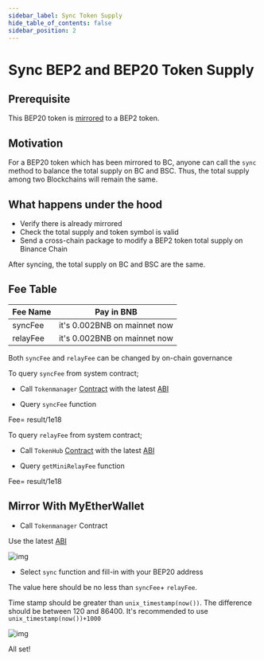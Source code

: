 ```yaml
---
sidebar_label: Sync Token Supply
hide_table_of_contents: false
sidebar_position: 2
---
```


# Sync BEP2 and BEP20 Token Supply

## Prerequisite

This BEP20 token is [mirrored](mirror.md) to a BEP2 token.

## Motivation

For a BEP20 token which has been mirrored to BC, anyone can call the `sync` method to balance the total supply on BC and BSC. Thus, the total supply among two Blockchains will remain the same.

## What happens under the hood

- Verify there is already mirrored
- Check the total supply and token symbol is valid
- Send a cross-chain package to modify a BEP2 token total supply on Binance Chain

After syncing, the total supply on BC and BSC are the same.

## Fee Table

| Fee Name    | Pay in BNB |
| ----------- | ---------------------------- |
| syncFee     | it's 0.002BNB on mainnet now |
| relayFee    | it's 0.002BNB on mainnet now |

Both `syncFee` and `relayFee` can be changed by on-chain governance

To query `syncFee` from system contract;

- Call `Tokenmanager` [Contract](https://testnet.bscscan.com/address/0x0000000000000000000000000000000000001008#writeContract) with the latest [ABI](https://github.com/bnb-chain/bsc-genesis-contract/blob/master/abi/tokenmanager.abi )

- Query `syncFee` function

Fee= result/1e18

To query `relayFee` from system contract;

- Call `TokenHub` [Contract](https://testnet.bscscan.com/address/0x0000000000000000000000000000000000001008#writeContract) with the latest [ABI](https://github.com/bnb-chain/bsc-genesis-contract/blob/master/abi/tokenhub.abi )

- Query `getMiniRelayFee` function

Fee= result/1e18

## Mirror With MyEtherWallet

- Call `Tokenmanager` Contract

Use the latest [ABI](https://github.com/bnb-chain/bsc-genesis-contract/blob/master/abi/tokenmanager.abi )

![img](https://lh5.googleusercontent.com/SYyvWVcLHELSE72JSXqBwMJB6Y50jMz5HgH6irmCbyxGwr-W_Hz-vbm4IqWXAqE2hvCAXaqNKfs28ZhGFtMrMrDgWvDfEkHPunnSuxSKPpLBtuxmiX-b5yRjfczENJxKDrqSAYWy)

- Select `sync` function and fill-in with your BEP20 address

The value here should be no less than  `syncFee`+ `relayFee`.

Time stamp should be greater than `unix_timestamp(now())`. The difference should be between 120 and 86400. It's recommended to use `unix_timestamp(now())+1000`

![img](https://lh5.googleusercontent.com/EIgRKIBY8unMsuSBa88jY_EXdJeO1WtaXTQLV905AZmPJDsN72chHcPZrDEWOeD8m1a1awEwP43Uh0eFURLXSKQvnfc3J9YzWLYuBvAeVwIwicKfLUZlCkvkR0NdWxkYWAQKa3Ii)

All set!